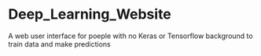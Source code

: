 # Deep_Learning_Website
A web user interface for poeple with no Keras or Tensorflow background to train data and make predictions
